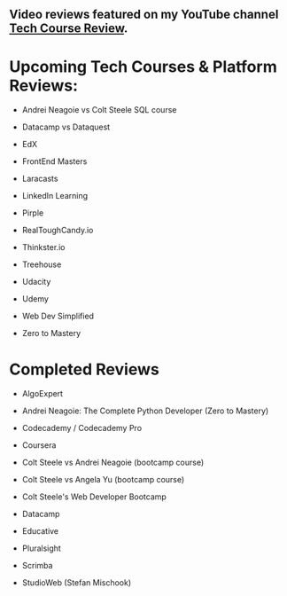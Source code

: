 ## Video reviews featured on my YouTube channel [Tech Course Review](https://www.youtube.com/techcoursereview).

# Upcoming Tech Courses & Platform Reviews:

- Andrei Neagoie vs Colt Steele SQL course

- Datacamp vs Dataquest

- EdX

- FrontEnd Masters

- Laracasts

- LinkedIn Learning

- Pirple

- RealToughCandy.io

- Thinkster.io 

- Treehouse

- Udacity

- Udemy

- Web Dev Simplified

- Zero to Mastery


# Completed Reviews

- AlgoExpert

- Andrei Neagoie: The Complete Python Developer (Zero to Mastery)

- Codecademy / Codecademy Pro

- Coursera

- Colt Steele vs Andrei Neagoie (bootcamp course)

- Colt Steele vs Angela Yu (bootcamp course)

- Colt Steele's Web Developer Bootcamp

- Datacamp

- Educative

- Pluralsight

- Scrimba

- StudioWeb (Stefan Mischook)

